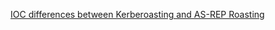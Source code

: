 [IOC differences between Kerberoasting and AS-REP Roasting](https://jsecurity101.medium.com/ioc-differences-between-kerberoasting-and-as-rep-roasting-4ae179cdf9ec#:~:text=Kerberoast%20has%20AS%2DREQ%2FAS,requesting%20a%20Kerberos%20Authentication%20Ticket.)